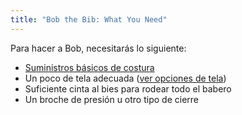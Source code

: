 ```yaml
---
title: "Bob the Bib: What You Need"
---
```


Para hacer a Bob, necesitarás lo siguiente:

- [Suministros básicos de costura](/docs/sewing/basic-sewing-supplies)
- Un poco de tela adecuada ([ver opciones de tela](/docs/patterns/aaron/fabric))
- Suficiente cinta al bies para rodear todo el babero
- Un broche de presión u otro tipo de cierre
